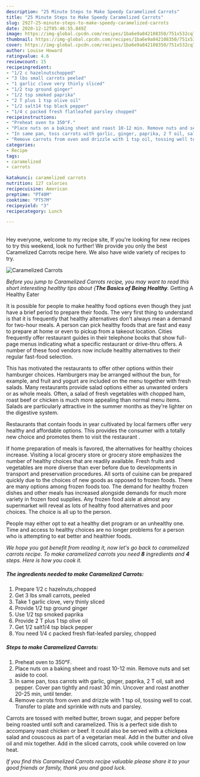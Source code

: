 ```yaml
---
description: "25 Minute Steps to Make Speedy Caramelized Carrots"
title: "25 Minute Steps to Make Speedy Caramelized Carrots"
slug: 2927-25-minute-steps-to-make-speedy-caramelized-carrots
date: 2020-12-12T05:46:55.849Z
image: https://img-global.cpcdn.com/recipes/1ba6e9a842108350/751x532cq70/caramelized-carrots-recipe-main-photo.jpg
thumbnail: https://img-global.cpcdn.com/recipes/1ba6e9a842108350/751x532cq70/caramelized-carrots-recipe-main-photo.jpg
cover: https://img-global.cpcdn.com/recipes/1ba6e9a842108350/751x532cq70/caramelized-carrots-recipe-main-photo.jpg
author: Louise Howard
ratingvalue: 4.6
reviewcount: 15
recipeingredient:
- "1/2 c hazelnutschopped"
- "3 lbs small carrots peeled"
- "1 garlic clove very thinly sliced"
- "1/2 tsp ground ginger"
- "1/2 tsp smoked paprika"
- "2 T plus 1 tsp olive oil"
- "1/2 salt14 tsp black pepper"
- "1/4 c packed fresh flatleafed parsley chopped"
recipeinstructions:
- "Preheat oven to 350°F."
- "Place nuts on a baking sheet and roast 10-12 min. Remove nuts and set aside to cool."
- "In same pan, toss carrots with garlic, ginger, paprika, 2 T oil, salt and pepper. Cover pan tightly and roast 30 min. Uncover and roast another 20-25 min, until tender."
- "Remove carrots from oven and drizzle with 1 tsp oil, tossing well to coat. Transfer to plate and sprinkle with nuts and parsley."
categories:
- Recipe
tags:
- caramelized
- carrots

katakunci: caramelized carrots 
nutrition: 127 calories
recipecuisine: American
preptime: "PT40M"
cooktime: "PT57M"
recipeyield: "3"
recipecategory: Lunch

---
```

<br>
Hey everyone, welcome to my recipe site, If you're looking for new recipes to try this weekend, look no further! We provide you only the best Caramelized Carrots recipe here. We also have wide variety of recipes to try.
<br>


![Caramelized Carrots](https://img-global.cpcdn.com/recipes/1ba6e9a842108350/751x532cq70/caramelized-carrots-recipe-main-photo.jpg)

<i>Before you jump to Caramelized Carrots recipe, you may want to read this short interesting healthy tips about {<strong>The Basics of Being Healthy</strong>.</i>
Getting A Healthy Eater

It is possible for people to make healthy food options even though they just have a brief period to prepare their foods. The very first thing to understand is that it is frequently that healthy alternatives don't always mean a demand for two-hour meals. A person can pick healthy foods that are fast and easy to prepare at home or even to pickup from a takeout location. Cities frequently offer restaurant guides in their telephone books that show full-page menus indicating what a specific restaurant or drive-thru offers. A number of these food vendors now include healthy alternatives to their regular fast-food selection.

 This has motivated the restaurants to offer other options within their hamburger choices. Hamburgers may be arranged without the bun, for example, and fruit and yogurt are included on the menu together with fresh salads. Many restaurants provide salad options either as unwanted orders or as whole meals. Often, a salad of fresh vegetables with chopped ham, roast beef or chicken is much more appealing than normal menu items.  Salads are particularly attractive in the summer months as they're lighter on the digestive system.

Restaurants that contain foods in year cultivated by local farmers offer very healthy and affordable options.  This provides the consumer with a totally new choice and promotes them to visit the restaurant .

If home preparation of meals is favored, the alternatives for healthy choices increase. Visiting a local grocery store or grocery store emphasizes the number of healthy choices that are readily available. Fresh fruits and vegetables are more diverse than ever before due to developments in transport and preservation procedures.  All sorts of cuisine can be prepared quickly due to the choices of new goods as opposed to frozen foods. There are many options among frozen foods too. The demand for healthy frozen dishes and other meals has increased alongside demands for much more variety in frozen food supplies. Any frozen food aisle at almost any supermarket will reveal as lots of healthy food alternatives and poor choices. The choice is all up to the person.

People may either opt to eat a healthy diet program or an unhealthy one. Time and access to healthy choices are no longer problems for a person who is attempting to eat better and healthier foods.


<i>We hope you got benefit from reading it, now let's go back to caramelized carrots recipe. To make caramelized carrots you need <strong>8</strong> ingredients and <strong>4</strong> steps. Here is how you cook it.
</i>

##### The ingredients needed to make Caramelized Carrots:

1. Prepare 1/2 c hazelnuts,chopped
1. Get 3 lbs small carrots, peeled
1. Take 1 garlic clove, very thinly sliced
1. Provide 1/2 tsp ground ginger
1. Use 1/2 tsp smoked paprika
1. Provide 2 T plus 1 tsp olive oil
1. Get 1/2 salt1/4 tsp black pepper
1. You need 1/4 c packed fresh flat-leafed parsley, chopped


##### Steps to make Caramelized Carrots:

1. Preheat oven to 350°F.
1. Place nuts on a baking sheet and roast 10-12 min. Remove nuts and set aside to cool.
1. In same pan, toss carrots with garlic, ginger, paprika, 2 T oil, salt and pepper. Cover pan tightly and roast 30 min. Uncover and roast another 20-25 min, until tender.
1. Remove carrots from oven and drizzle with 1 tsp oil, tossing well to coat. Transfer to plate and sprinkle with nuts and parsley.


Carrots are tossed with melted butter, brown sugar, and pepper before being roasted until soft and caramelized. This is a perfect side dish to accompany roast chicken or beef. It could also be served with a chickpea salad and couscous as part of a vegetarian meal. Add in the butter and olive oil and mix together. Add in the sliced carrots, cook while covered on low heat. 

<i>If you find this Caramelized Carrots recipe valuable please share it to your good friends or family, thank you and good luck.</i>
